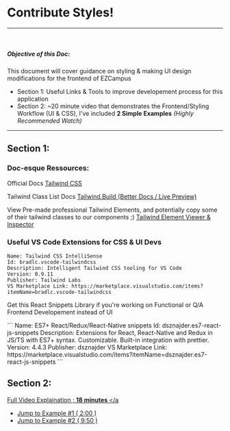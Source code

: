 <h1>Contribute Styles!</h1>
<hr>
<br/>
<h5>Objective of this Doc:</h5>
This document will cover guidance on styling & making UI design modifications for the frontend of EZCampus
<ul>
<li>Section 1: Useful Links & Tools to improve developement process for this application</li>
<li>Section 2: ~20 minute video that demonstrates the Frontend/Styling Workflow (UI & CSS), I've included <b>2 Simple Examples</b> <i>(Highly Recommended Watch)</i>   </li>
</ul>

<hr>
<h2>Section 1:</h2>
<h3>Doc-esque Ressources:</h3>

<span>Official Docs</span> <a href="https://tailwindui.com/components">Tailwind CSS</a>

<span>Tailwind Class List Docs</span> <a href="https://tailwind.build/classes">Tailwind.Build (Better Docs / Live Preview)</a>

<span>View Pre-made professional Tailwind Elements, and potentially copy some of their tailwind classes to our components ;)</span> <a href="https://shuffle.dev/components/tailwind?utm_source=tailwind&utm_medium=class-item">Tailwind Element Viewer & Inspector</a>

<h3>Useful VS Code Extensions for CSS & UI Devs</h3>

```
Name: Tailwind CSS IntelliSense
Id: bradlc.vscode-tailwindcss
Description: Intelligent Tailwind CSS tooling for VS Code
Version: 0.9.11
Publisher: Tailwind Labs
VS Marketplace Link: https://marketplace.visualstudio.com/items?itemName=bradlc.vscode-tailwindcss
```


<p> Get this React Snippets Library if you're working on Functional or Q/A Frontend Developement instead of UI</p>
```
Name: ES7+ React/Redux/React-Native snippets
Id: dsznajder.es7-react-js-snippets
Description: Extensions for React, React-Native and Redux in JS/TS with ES7+ syntax. Customizable. Built-in integration with prettier.
Version: 4.4.3
Publisher: dsznajder
VS Marketplace Link: https://marketplace.visualstudio.com/items?itemName=dsznajder.es7-react-js-snippets
```

<h2>Section 2:</h2>

  <a href="https://www.youtube.com/embed/ZnsgHqdxeKg">Full Video Explaination ; <b>18 minutes </b> </a
  <br>
  <ul>
    <li><a href="https://youtu.be/ZnsgHqdxeKg?t=120">Jump to Example #1 ( 2:00 )</a></li>
    <li><a href="https://youtu.be/ZnsgHqdxeKg?t=593">Jump to Example #2 ( 9:50 )</a></li>
  </ul>
